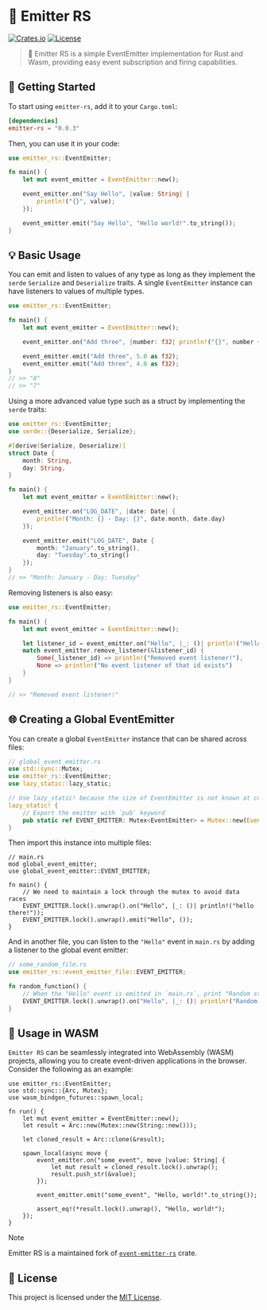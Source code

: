 # 📢 Emitter RS

[![Crates.io](https://img.shields.io/crates/v/emitter-rs.svg)](https://crates.io/crates/emitter-rs)
[![License](https://img.shields.io/crates/l/emitter-rs.svg)](https://opensource.org/licenses/MIT)

> 📢 Emitter RS is a simple EventEmitter implementation for Rust and Wasm, providing easy event subscription and firing capabilities.

## 🚀 Getting Started

To start using `emitter-rs`, add it to your `Cargo.toml`:

```toml
[dependencies]
emitter-rs = "0.0.3"
```

Then, you can use it in your code:

```rust
use emitter_rs::EventEmitter;

fn main() {
    let mut event_emitter = EventEmitter::new();

    event_emitter.on("Say Hello", |value: String| {
        println!("{}", value);
    });

    event_emitter.emit("Say Hello", "Hello world!".to_string());
}
```

## 💡 Basic Usage

You can emit and listen to values of any type as long as they implement the `serde` `Serialize` and `Deserialize` traits. A single `EventEmitter` instance can have listeners to values of multiple types.

```rust
use emitter_rs::EventEmitter;

fn main() {
    let mut event_emitter = EventEmitter::new();

    event_emitter.on("Add three", |number: f32| println!("{}", number + 3.0));

    event_emitter.emit("Add three", 5.0 as f32);
    event_emitter.emit("Add three", 4.0 as f32);
}
// >> "8"
// >> "7"
```

Using a more advanced value type such as a struct by implementing the `serde` traits:

```rust
use emitter_rs::EventEmitter;
use serde::{Deserialize, Serialize};

#[derive(Serialize, Deserialize)]
struct Date {
    month: String,
    day: String,
}

fn main() {
    let mut event_emitter = EventEmitter::new();

    event_emitter.on("LOG_DATE", |date: Date| {
        println!("Month: {} - Day: {}", date.month, date.day)
    });

    event_emitter.emit("LOG_DATE", Date {
        month: "January".to_string(),
        day: "Tuesday".to_string()
    });
}
// >> "Month: January - Day: Tuesday"
```

Removing listeners is also easy:

```rust
use emitter_rs::EventEmitter;

fn main() {
    let mut event_emitter = EventEmitter::new();

    let listener_id = event_emitter.on("Hello", |_: ()| println!("Hello World"));
    match event_emitter.remove_listener(&listener_id) {
        Some(_listener_id) => println!("Removed event listener!"),
        None => println!("No event listener of that id exists")
    }
}

// >> "Removed event listener!"
```

## 🌐 Creating a Global EventEmitter

You can create a global `EventEmitter` instance that can be shared across files:

```rust
// global_event_emitter.rs
use std::sync::Mutex;
use emitter_rs::EventEmitter;
use lazy_static::lazy_static;

// Use lazy_static! because the size of EventEmitter is not known at compile time
lazy_static! {
    // Export the emitter with `pub` keyword
    pub static ref EVENT_EMITTER: Mutex<EventEmitter> = Mutex::new(EventEmitter::new());
}
```

Then import this instance into multiple files:

```ignore
// main.rs
mod global_event_emitter;
use global_event_emitter::EVENT_EMITTER;

fn main() {
    // We need to maintain a lock through the mutex to avoid data races
    EVENT_EMITTER.lock().unwrap().on("Hello", |_: ()| println!("hello there!"));
    EVENT_EMITTER.lock().unwrap().emit("Hello", ());
}
```

And in another file, you can listen to the `"Hello"` event in `main.rs` by adding a listener to the global event emitter:

```rust
// some_random_file.rs
use emitter_rs::event_emitter_file::EVENT_EMITTER;

fn random_function() {
    // When the "Hello" event is emitted in `main.rs`, print "Random stuff!"
    EVENT_EMITTER.lock().unwrap().on("Hello", |_: ()| println!("Random stuff!"));
}
```

## 🌟 Usage in WASM

`Emitter RS` can be seamlessly integrated into WebAssembly (WASM) projects, allowing you to create event-driven applications in the browser. Consider the following as an example:

```ignore
use emitter_rs::EventEmitter;
use std::sync::{Arc, Mutex};
use wasm_bindgen_futures::spawn_local;

fn run() {
    let mut event_emitter = EventEmitter::new();
    let result = Arc::new(Mutex::new(String::new()));

    let cloned_result = Arc::clone(&result);

    spawn_local(async move {
        event_emitter.on("some_event", move |value: String| {
            let mut result = cloned_result.lock().unwrap();
            result.push_str(&value);
        });

        event_emitter.emit("some_event", "Hello, world!".to_string());

        assert_eq!(*result.lock().unwrap(), "Hello, world!");
    });
}
```

> [!NOTE]
Emitter RS is a maintained fork of [`event-emitter-rs`](https://crates.io/crates/event-emitter-rs) crate.

## 📄 License

This project is licensed under the [MIT License](https://opensource.org/licenses/MIT).
